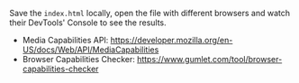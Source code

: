 Save the `index.html` locally, open the file with different browsers and watch their DevTools' Console to see the results.

* Media Capabilities API: https://developer.mozilla.org/en-US/docs/Web/API/MediaCapabilities
* Browser Capabilities Checker: https://www.gumlet.com/tool/browser-capabilities-checker
